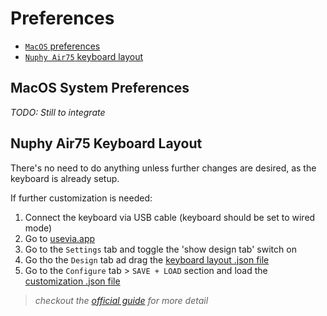 # Preferences

- [`MacOS` preferences](#macos-system-preferences)
- [`Nuphy Air75` keyboard layout](#nuphy-air75-keyboard-layout)

## MacOS System Preferences

<!--TODO-->

_TODO: Still to integrate_

<!--TODO-->

## Nuphy Air75 Keyboard Layout

There's no need to do anything unless further changes are desired, as the keyboard is already setup.

If further customization is needed:

1. Connect the keyboard via USB cable (keyboard should be set to wired mode)
2. Go to [usevia.app](https://usevia.app/)
3. Go to the `Settings` tab and toggle the 'show design tab' switch on
4. Go tho the `Design` tab ad drag the [keyboard layout .json file](/prefs/kbd/nuphy-air75-v2.json)
5. Go to the `Configure` tab > `SAVE + LOAD` section and load the [customization .json file](/prefs/kbd/mappings-and-macros.json)

> _checkout the [official guide](https://nuphy.com/pages/via-usage-guide-for-nuphy-keyboards) for more detail_
